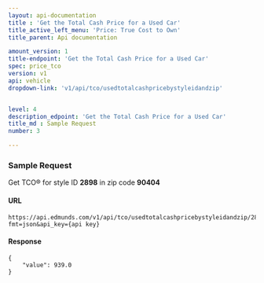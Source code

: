 ```yaml
---
layout: api-documentation
title : 'Get the Total Cash Price for a Used Car'
title_active_left_menu: 'Price: True Cost to Own'
title_parent: Api documentation

amount_version: 1
title-endpoint: 'Get the Total Cash Price for a Used Car'
spec: price_tco
version: v1
api: vehicle
dropdown-link: 'v1/api/tco/usedtotalcashpricebystyleidandzip'


level: 4
description_edpoint: 'Get the Total Cash Price for a Used Car'
title_md : Sample Request
number: 3

---
```


### Sample Request

Get TCO® for style ID **2898** in zip code **90404**

#### URL

	https://api.edmunds.com/v1/api/tco/usedtotalcashpricebystyleidandzip/2898/90404?fmt=json&api_key={api key}
	
#### Response

	{
	    "value": 939.0
	}
